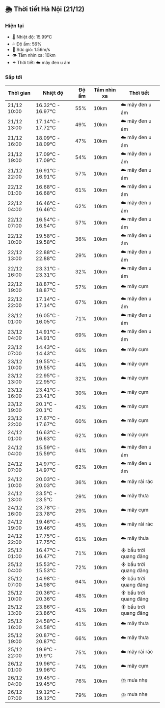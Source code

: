 ## 🌦️ Thời tiết Hà Nội (21/12)

### Hiện tại

- 🌡️ Nhiệt độ: 15.99℃
- 💦 Độ ẩm: 56%
- 💨 Sức gió: 1.56m/s
- 👁️ Tầm nhìn xa: 10km
- ☂️ Thời tiết: ☁️ mây đen u ám

### Sắp tới

| Thời gian | Nhiệt độ | Độ ẩm | Tầm nhìn xa | Thời tiết |
| --- | --- | --- | --- | --- |
| 21/12 10:00 | 16.32℃ - 16.97℃ | 55% | 10km | ☁️ mây đen u ám |
| 21/12 13:00 | 17.14℃ - 17.72℃ | 49% | 10km | ☁️ mây đen u ám |
| 21/12 16:00 | 18.09℃ - 18.09℃ | 47% | 10km | ☁️ mây đen u ám |
| 21/12 19:00 | 17.09℃ - 17.09℃ | 54% | 10km | ☁️ mây đen u ám |
| 21/12 22:00 | 16.91℃ - 16.91℃ | 57% | 10km | ☁️ mây đen u ám |
| 22/12 01:00 | 16.68℃ - 16.68℃ | 61% | 10km | ☁️ mây đen u ám |
| 22/12 04:00 | 16.46℃ - 16.46℃ | 62% | 10km | ☁️ mây đen u ám |
| 22/12 07:00 | 16.54℃ - 16.54℃ | 57% | 10km | ☁️ mây đen u ám |
| 22/12 10:00 | 19.58℃ - 19.58℃ | 36% | 10km | ☁️ mây đen u ám |
| 22/12 13:00 | 22.88℃ - 22.88℃ | 29% | 10km | ☁️ mây đen u ám |
| 22/12 16:00 | 23.31℃ - 23.31℃ | 32% | 10km | ☁️ mây đen u ám |
| 22/12 19:00 | 18.87℃ - 18.87℃ | 57% | 10km | ☁️ mây cụm |
| 22/12 22:00 | 17.14℃ - 17.14℃ | 67% | 10km | ☁️ mây đen u ám |
| 23/12 01:00 | 16.05℃ - 16.05℃ | 71% | 10km | ☁️ mây đen u ám |
| 23/12 04:00 | 14.91℃ - 14.91℃ | 69% | 10km | ☁️ mây đen u ám |
| 23/12 07:00 | 14.43℃ - 14.43℃ | 66% | 10km | ☁️ mây cụm |
| 23/12 10:00 | 19.55℃ - 19.55℃ | 44% | 10km | ☁️ mây cụm |
| 23/12 13:00 | 22.95℃ - 22.95℃ | 32% | 10km | ☁️ mây cụm |
| 23/12 16:00 | 23.41℃ - 23.41℃ | 30% | 10km | ☁️ mây cụm |
| 23/12 19:00 | 20.1℃ - 20.1℃ | 42% | 10km | ☁️ mây cụm |
| 23/12 22:00 | 17.67℃ - 17.67℃ | 60% | 10km | ☁️ mây cụm |
| 24/12 01:00 | 16.63℃ - 16.63℃ | 62% | 10km | ☁️ mây cụm |
| 24/12 04:00 | 15.59℃ - 15.59℃ | 64% | 10km | ☁️ mây đen u ám |
| 24/12 07:00 | 14.97℃ - 14.97℃ | 62% | 10km | ☁️ mây đen u ám |
| 24/12 10:00 | 20.03℃ - 20.03℃ | 36% | 10km | ☁️ mây rải rác |
| 24/12 13:00 | 23.5℃ - 23.5℃ | 29% | 10km | ☁️ mây thưa |
| 24/12 16:00 | 23.78℃ - 23.78℃ | 29% | 10km | ☁️ mây cụm |
| 24/12 19:00 | 19.46℃ - 19.46℃ | 45% | 10km | ☁️ mây rải rác |
| 24/12 22:00 | 17.75℃ - 17.75℃ | 61% | 10km | ☁️ mây thưa |
| 25/12 01:00 | 16.47℃ - 16.47℃ | 71% | 10km | ☀️ bầu trời quang đãng |
| 25/12 04:00 | 15.53℃ - 15.53℃ | 72% | 10km | ☀️ bầu trời quang đãng |
| 25/12 07:00 | 14.98℃ - 14.98℃ | 64% | 10km | ☀️ bầu trời quang đãng |
| 25/12 10:00 | 20.36℃ - 20.36℃ | 48% | 10km | ☀️ bầu trời quang đãng |
| 25/12 13:00 | 23.86℃ - 23.86℃ | 41% | 10km | ☀️ bầu trời quang đãng |
| 25/12 16:00 | 24.58℃ - 24.58℃ | 41% | 10km | ☁️ mây thưa |
| 25/12 19:00 | 20.87℃ - 20.87℃ | 66% | 10km | ☁️ mây thưa |
| 25/12 22:00 | 19.9℃ - 19.9℃ | 75% | 10km | ☁️ mây rải rác |
| 26/12 01:00 | 19.96℃ - 19.96℃ | 74% | 10km | ☁️ mây cụm |
| 26/12 04:00 | 19.45℃ - 19.45℃ | 76% | 10km | ⛈️ mưa nhẹ |
| 26/12 07:00 | 19.12℃ - 19.12℃ | 79% | 10km | ⛈️ mưa nhẹ |
